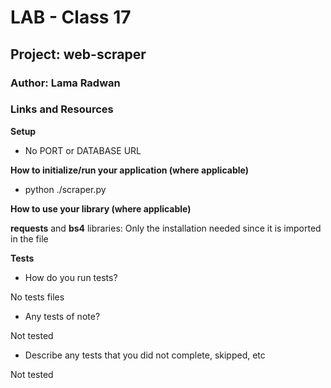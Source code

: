 
# LAB - Class 17
## Project: web-scraper
### Author: Lama Radwan


### Links and Resources
**Setup**

- No PORT or DATABASE URL

**How to initialize/run your application (where applicable)**

- python ./scraper.py


**How to use your library (where applicable)**

**requests** and **bs4** libraries: Only the installation needed since it is imported in the file


**Tests**
- How do you run tests? 

No tests files
- Any tests of note? 

Not tested
- Describe any tests that you did not complete, skipped, etc

Not tested